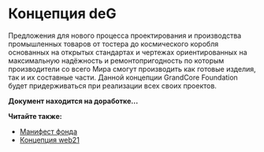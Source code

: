 # Концепция deG

Предложения для нового процесса проектирования и производства промышленных товаров от тостера до космического коробля основанных на открытых стандартах и чертежах ориентированных на максимальную надёжность и ремонтопригодность по которым производители со всего Мира смогут производить как готовые изделия, так и их составные части. Данной концепции GrandCore Foundation будет придерживаться при реализации всех своих проектов.

**Документ находится на доработке...**

**Читайте также:**

- [Манифест фонда](ru/1-general/general-1-manifest.md)
- [Концепция web21](ru/1-general/general-3-web21.md)
